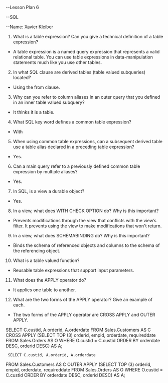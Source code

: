 --Lesson Plan 6

--SQL

--Name: Xavier Kleiber

1. What is a table expression? Can you give a technical definition of a table expression?
 - A table expression is a named query expression that represents a valid relational table. You can use table expressions in data-manipulation statements much like you use other tables.
 
2. In what SQL clause are derived tables (table valued subqueries) located?
 - Using the from clause.
 
3. Why can you refer to column aliases in an outer query that you defined in an inner table valued
subquery?
 - It thinks it is a table.

4. What SQL key word defines a common table expression?
- With

5. When using common table expressions, can a subsequent derived table use a table alias declared in a
preceding table expression?
 - Yes.
 
6. Can a main query refer to a previously defined common table expression by multiple aliases?
 - Yes.
 
7. In SQL, is a view a durable object?
 - Yes.
 
8. In a view, what does WITH CHECK OPTION do? Why is this important?
 - Prevents modifications through the view that conflicts with the view’s filter. It prevents using the view to make modifications that won't return.

9. In a view, what does SCHEMABINDING do? Why is this important?
 - Binds the schema of referenced objects and columns to the schema of the referencing object.

10. What is a table valued function?
 - Reusable table expressions that support input parameters.

11. What does the APPLY operator do?
 - It applies one table to another.
 
12. What are the two forms of the APPLY operator? Give an example of each.
 - The two forms of the APPLY operator are CROSS APPLY and OUTER APPLY.
 
 SELECT C.custid, A.orderid, A.orderdate
FROM Sales.Customers AS C
  CROSS APPLY
    (SELECT TOP (3) orderid, empid, orderdate, requireddate
     FROM Sales.Orders AS O
     WHERE O.custid = C.custid
     ORDER BY orderdate DESC, orderid DESC) AS A;
     
     SELECT C.custid, A.orderid, A.orderdate
FROM Sales.Customers AS C
  OUTER APPLY
    (SELECT TOP (3) orderid, empid, orderdate, requireddate
     FROM Sales.Orders AS O
     WHERE O.custid = C.custid
     ORDER BY orderdate DESC, orderid DESC) AS A;

